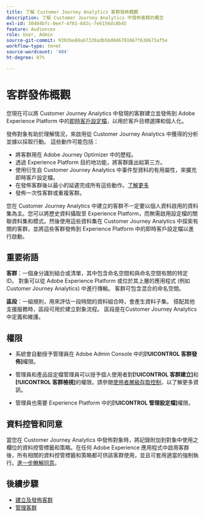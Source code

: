 ```yaml
---
title: 了解 Customer Journey Analytics 客群發佈概觀
description: 了解 Customer Journey Analytics 中發佈客群的概念
exl-id: 30404bfc-0ee7-4f01-842c-7e6156dc0b45
feature: Audiences
role: User, Admin
source-git-commit: 9393be88ab7320adb5bd046701667f638673af5e
workflow-type: tm+mt
source-wordcount: '404'
ht-degree: 87%

---
```


# 客群發佈概觀

您現在可以將 Customer Journey Analytics 中發現的客群建立並發佈到 Adobe Experience Platform 中的[即時客戶設定檔](https://experienceleague.adobe.com/docs/experience-platform/profile/home.html?lang=zh-Hant)，以用於客戶目標選擇和個人化。 

發佈對象有助於理解情況，來啟用從 Customer Journey Analytics 中獲得的分析並據以採取行動。 這些動作可能包括：

* 將客群用在 Adobe Journey Optimizer 中的歷程。
* 透過 Experience Platform 目的地功能，將客群匯出給第三方。
* 使用衍生自 Customer Journey Analytics 中事件型資料的有用屬性，來擴充即時客戶設定檔。
* 在發佈客群後以最小的延遲完成所有這些動作。[了解更多](https://experienceleague.adobe.com/docs/analytics-platform/using/cja-components/audiences/publish.html#latency)
* 發佈一次性客群或重複客群。

您在 Customer Journey Analytics 中建立的客群不一定要以個人資料啟用的資料集為主。您可以將歷史資料攝取至 Experience Platform，而無需啟用設定檔的關聯資料集和模式。然後使用這些資料集在 Customer Journey Analytics 中探索有關的客群，並將這些客群發佈到 Experience Platform 中的即時客戶設定檔以進行啟動。

## 重要術語

**客群**：一個身分識別組合或清單，其中包含命名空間和與命名空間有關的特定 ID。 對象可以從 Adobe Experience Platform 或位於其上層的應用程式 (例如 Customer Journey Analytics) 中進行傳輸。 客群可包含混合的命名空間。

**區段**：一組規則，用來評估一段時間的資料組合時，會產生資料子集。 搭配其他支援服務時，區段可用於建立對象流程。 區段是在Customer Journey Analytics中定義和維護。

## 權限

* 系統會自動授予管理員在 Adobe Admin Console 中的&#x200B;**[!UICONTROL 客群發佈]**&#x200B;權限。 

* 管理員和產品設定檔管理員可以授予個人使用者對&#x200B;**[!UICONTROL 客群建立]**&#x200B;和&#x200B;**[!UICONTROL 客群檢視]**&#x200B;的權限。請參閱[使用者層級存取控制](/help/technotes/access-control.md#user-level-access)，以了解更多資訊。

* 管理員也需要 Experience Platform 中的&#x200B;**[!UICONTROL 管理設定檔]**&#x200B;權限。

## 資料控管和同意

當您在 Customer Journey Analytics 中發佈對象時，將記錄附加到對象中使用之欄位的資料控管標籤和策略。在任何 Adobe Experience 應用程式中啟用客群後，所有相關的資料控管標籤和策略都可供該客群使用，並且可套用適當的強制執行。[進一步瞭解同意](https://experienceleague.adobe.com/docs/experience-platform/data-governance/policies/user-guide.html#consent-policy)。

## 後續步驟

* [建立及發佈客群](/help/components/audiences/publish.md)
* [管理客群](/help/components/audiences/manage.md)
